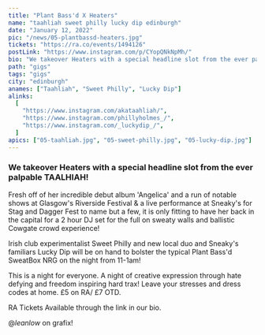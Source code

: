 ```yaml
---
title: "Plant Bass'd X Heaters"
name: "taahliah sweet philly lucky dip edinburgh"
date: "January 12, 2022"
pic: "/news/05-plantbassd-heaters.jpg"
tickets: "https://ra.co/events/1494126"
postLink: "https://www.instagram.com/p/CYopQNkNpMh/"
bio: "We takeover Heaters with a special headline slot from the ever palpable TAALHIAH!..."
path: "gigs"
tags: "gigs"
city: "edinburgh"
anames: ["Taahliah", "Sweet Philly", "Lucky Dip"]
alinks:
  [
    "https://www.instagram.com/akataahliah/",
    "https://www.instagram.com/phillyholmes_/",
    "https://www.instagram.com/_luckydip_/",
  ]
apics: ["05-taahliah.jpg", "05-sweet-philly.jpg", "05-lucky-dip.jpg"]
---
```


### We takeover Heaters with a special headline slot from the ever palpable TAALHIAH!

Fresh off of her incredible debut album 'Angelica' and a run of notable shows at Glasgow's Riverside Festival & a live performance at Sneaky's for Stag and Dagger Fest to name but a few, it is only fitting to have her back in the capital for a 2 hour DJ set for the full on sweaty walls and ballistic Cowgate crowd experience!

Irish club experimentalist Sweet Philly and new local duo and Sneaky's familiars Lucky Dip will be on hand to bolster the typical Plant Bass'd SweatBox NRG on the night from 11-1am!

This is a night for everyone. A night of creative expression through hate defying and freedom inspiring hard trax! Leave your stresses and dress codes at home.
£5 on RA/ £7 OTD.

RA Tickets Available through the link in our bio.

@_leanlow_ on grafix!

